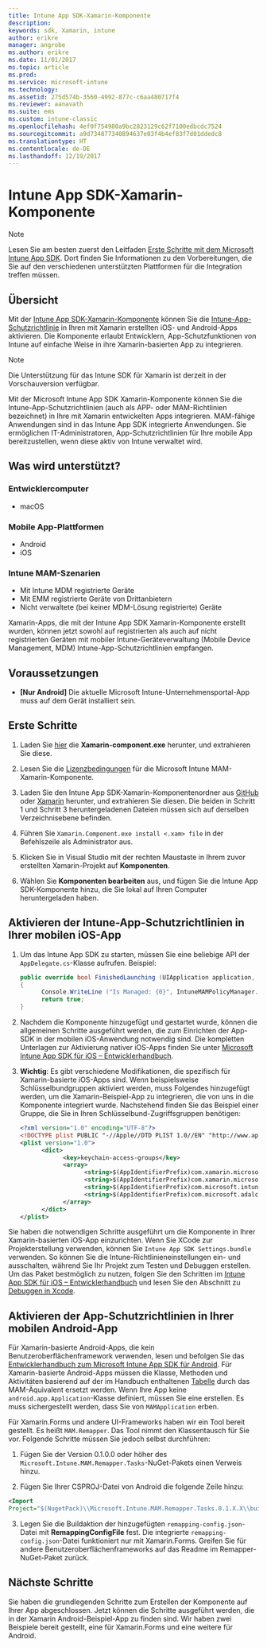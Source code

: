 ```yaml
---
title: Intune App SDK-Xamarin-Komponente
description: 
keywords: sdk, Xamarin, intune
author: erikre
manager: angrobe
ms.author: erikre
ms.date: 11/01/2017
ms.topic: article
ms.prod: 
ms.service: microsoft-intune
ms.technology: 
ms.assetid: 275d574b-3560-4992-877c-c6aa480717f4
ms.reviewer: aanavath
ms.suite: ems
ms.custom: intune-classic
ms.openlocfilehash: 4ef0f754980a9bc2823129c62f7100edbcdc7524
ms.sourcegitcommit: a9d734877340894637e03f4b4ef83f7d01ddedc8
ms.translationtype: HT
ms.contentlocale: de-DE
ms.lasthandoff: 12/19/2017
---
```

# <a name="microsoft-intune-app-sdk-xamarin-component"></a>Intune App SDK-Xamarin-Komponente

> [!NOTE]
> Lesen Sie am besten zuerst den Leitfaden [Erste Schritte mit dem Microsoft Intune App SDK](app-sdk-get-started.md). Dort finden Sie Informationen zu den Vorbereitungen, die Sie auf den verschiedenen unterstützten Plattformen für die Integration treffen müssen.



## <a name="overview"></a>Übersicht
Mit der [Intune App SDK-Xamarin-Komponente](https://components.xamarin.com/view/microsoft.intune.mam) können Sie die [Intune-App-Schutzrichtlinie](/intune-classic/deploy-use/protect-app-data-using-mobile-app-management-policies-with-microsoft-intune) in Ihren mit Xamarin erstellten iOS- und Android-Apps aktivieren. Die Komponente erlaubt Entwicklern, App-Schutzfunktionen von Intune auf einfache Weise in ihre Xamarin-basierten App zu integrieren.

> [!NOTE]
> Die Unterstützung für das Intune SDK für Xamarin ist derzeit in der Vorschauversion verfügbar. 

Mit der Microsoft Intune App SDK Xamarin-Komponente können Sie die Intune-App-Schutzrichtlinien (auch als APP- oder MAM-Richtlinien bezeichnet) in Ihre mit Xamarin entwickelten Apps integrieren. MAM-fähige Anwendungen sind in das Intune App SDK integrierte Anwendungen. Sie ermöglichen IT-Administratoren, App-Schutzrichtlinien für Ihre mobile App bereitzustellen, wenn diese aktiv von Intune verwaltet wird.

## <a name="whats-supported"></a>Was wird unterstützt?

### <a name="developer-machines"></a>Entwicklercomputer
* macOS


### <a name="mobile-app-platforms"></a>Mobile App-Plattformen
* Android
* iOS


### <a name="intune-mobile-application-management-scenarios"></a>Intune MAM-Szenarien

* Mit Intune MDM registrierte Geräte
* Mit EMM registrierte Geräte von Drittanbietern
* Nicht verwaltete (bei keiner MDM-Lösung registrierte) Geräte

Xamarin-Apps, die mit der Intune App SDK Xamarin-Komponente erstellt wurden, können jetzt sowohl auf registrierten als auch auf nicht registrierten Geräten mit mobiler Intune-Geräteverwaltung (Mobile Device Management, MDM) Intune-App-Schutzrichtlinien empfangen.

## <a name="prerequisites"></a>Voraussetzungen

* **[Nur Android]** Die aktuelle Microsoft Intune-Unternehmensportal-App muss auf dem Gerät installiert sein.

## <a name="get-started"></a>Erste Schritte

1.  Laden Sie [hier](https://components.xamarin.com/submit/xpkg) die **Xamarin-component.exe** herunter, und extrahieren Sie diese.

2. Lesen Sie die [Lizenzbedingungen](https://components.xamarin.com/license/microsoft.intune.mam) für die Microsoft Intune MAM-Xamarin-Komponente.

3.  Laden Sie den Intune App SDK-Xamarin-Komponentenordner aus [GitHub](https://github.com/msintuneappsdk/intune-app-sdk-xamarin) oder [Xamarin](https://components.xamarin.com/license/microsoft.intune.mam) herunter, und extrahieren Sie diesen. Die beiden in Schritt 1 und Schritt 3 heruntergeladenen Dateien müssen sich auf derselben Verzeichnisebene befinden.

4.  Führen Sie `Xamarin.Component.exe install <.xam> file` in der Befehlszeile als Administrator aus.

5.  Klicken Sie in Visual Studio mit der rechten Maustaste in Ihrem zuvor erstellten Xamarin-Projekt auf **Komponenten**.

6.  Wählen Sie **Komponenten bearbeiten** aus, und fügen Sie die Intune App SDK-Komponente hinzu, die Sie lokal auf Ihren Computer heruntergeladen haben.



## <a name="enabling-intune-app-protection-polices-in-your-ios-mobile-app"></a>Aktivieren der Intune-App-Schutzrichtlinien in Ihrer mobilen iOS-App
1.  Um das Intune App SDK zu starten, müssen Sie eine beliebige API der `AppDelegate.cs`-Klasse aufrufen. Beispiel:

      ```csharp
      public override bool FinishedLaunching (UIApplication application, NSDictionary launchOptions)
      {
            Console.WriteLine ("Is Managed: {0}", IntuneMAMPolicyManager.Instance.PrimaryUser != null);
            return true;
      }

      ```

2.  Nachdem die Komponente hinzugefügt und gestartet wurde, können die allgemeinen Schritte ausgeführt werden, die zum Einrichten der App-SDK in der mobilen iOS-Anwendung notwendig sind. Die kompletten Unterlagen zur Aktivierung nativer iOS-Apps finden Sie unter [Microsoft Intune App SDK für iOS – Entwicklerhandbuch](app-sdk-ios.md).
3. **Wichtig**: Es gibt verschiedene Modifikationen, die spezifisch für Xamarin-basierte iOS-Apps sind. Wenn beispielsweise Schlüsselbundgruppen aktiviert werden, muss Folgendes hinzugefügt werden, um die Xamarin-Beispiel-App zu integrieren, die von uns in die Komponente integriert wurde. Nachstehend finden Sie das Beispiel einer Gruppe, die Sie in Ihren Schlüsselbund-Zugriffsgruppen benötigen:

      ```xml
      <?xml version="1.0" encoding="UTF-8"?>
      <!DOCTYPE plist PUBLIC "-//Apple//DTD PLIST 1.0//EN" "http://www.apple.com/DTDs/PropertyList-1.0.dtd">
      <plist version="1.0">
            <dict>
                  <key>keychain-access-groups</key>
                  <array>
                        <string>$(AppIdentifierPrefix)com.xamarin.microsoftintunesample</string>
                        <string>$(AppIdentifierPrefix)com.xamarin.microsoftintunesample.intunemam</string>
                        <string>$(AppIdentifierPrefix)com.microsoft.intune.mam</string>
                        <string>$(AppIdentifierPrefix)com.microsoft.adalcache</string>
                  </array>
            </dict>
      </plist>
      ```

Sie haben die notwendigen Schritte ausgeführt um die Komponente in Ihrer Xamarin-basierten iOS-App einzurichten. Wenn Sie XCode zur Projekterstellung verwenden, können Sie `Intune App SDK Settings.bundle` verwenden. So können Sie die Intune-Richtlinieneinstellungen ein- und ausschalten, während Sie Ihr Projekt zum Testen und Debuggen erstellen. Um das Paket bestmöglich zu nutzen, folgen Sie den Schritten im [Intune App SDK für iOS – Entwicklerhandbuch](app-sdk-ios.md) und lesen Sie den Abschnitt zu [Debuggen in Xcode](app-sdk-ios.md#status-result-and-debug-notifications).

## <a name="enabling-app-protection-policies-in-your-android-mobile-app"></a>Aktivieren der App-Schutzrichtlinien in Ihrer mobilen Android-App
Für Xamarin-basierte Android-Apps, die kein Benutzeroberflächenframework verwenden, lesen und befolgen Sie das [Entwicklerhandbuch zum Microsoft Intune App SDK für Android](app-sdk-android.md). Für Xamarin-basierte Android-Apps müssen die Klasse, Methoden und Aktivitäten basierend auf der im Handbuch enthaltenen [Tabelle](app-sdk-android.md#replace-classes-methods-and-activities-with-their-mam-equivalent) durch das MAM-Äquivalent ersetzt werden. Wenn Ihre App keine `android.app.Application`-Klasse definiert, müssen Sie eine erstellen. Es muss sichergestellt werden, dass Sie von `MAMApplication` erben.

Für Xamarin.Forms und andere UI-Frameworks haben wir ein Tool bereit gestellt. Es heißt `MAM.Remapper`. Das Tool nimmt den Klassentausch für Sie vor. Folgende Schritte müssen Sie jedoch selbst durchführen:

1.  Fügen Sie der Version 0.1.0.0 oder höher des `Microsoft.Intune.MAM.Remapper.Tasks`-NuGet-Pakets einen Verweis hinzu.

2.  Fügen Sie Ihrer CSPROJ-Datei von Android die folgende Zeile hinzu:
  ```xml
  <Import
  Project="$(NugetPack)\\Microsoft.Intune.MAM.Remapper.Tasks.0.1.X.X\\build\\MonoAndroid10\\Microsoft.Intune.MAM.Remapper.targets" />
  ```

3.  Legen Sie die Buildaktion der hinzugefügten `remapping-config.json`-Datei mit **RemappingConfigFile** fest. Die integrierte `remapping-config.json`-Datei funktioniert nur mit Xamarin.Forms. Greifen Sie für andere Benutzeroberflächenframeworks auf das Readme im Remapper-NuGet-Paket zurück.

## <a name="next-steps"></a>Nächste Schritte

Sie haben die grundlegenden Schritte zum Erstellen der Komponente auf Ihrer App abgeschlossen. Jetzt können die Schritte ausgeführt werden, die in der Xamarin Android-Beispiel-App zu finden sind. Wir haben zwei Beispiele bereit gestellt, eine für Xamarin.Forms und eine weitere für Android.
